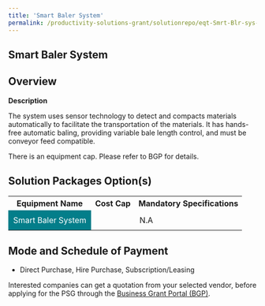 ```yaml
---
title: 'Smart Baler System'
permalink: /productivity-solutions-grant/solutionrepo/eqt-Smrt-Blr-sys-Envronmntl-Srvcs
---
```


## Smart Baler System

## Overview

**Description**

The system uses sensor technology to detect and compacts materials automatically to facilitate the transportation of the materials. It has hands-free automatic baling, providing variable bale length control, and must be conveyor feed compatible.

There is an equipment cap. Please refer to BGP for details.

## Solution Packages Option(s)

<table>
<tr>
<th><b>Equipment Name</b></th>
<th><b>Cost Cap</b></th>
<th><b>Mandatory Specifications</b></th>
</tr>
<tr>
<td style='padding: 10px; background-color: #037E8A; color: #FFFFFF;'>Smart Baler System</td>
<td style='padding: 10px;'></td>
<td style='padding: 10px;'>N.A</td>
</tr>
</table>

## Mode and Schedule of Payment

 - Direct Purchase, Hire Purchase, Subscription/Leasing

Interested companies can get a quotation from your selected vendor, before applying for the PSG through the <a href='https://www.businessgrants.gov.sg/' target='_blank' rel='noopener'>Business Grant Portal (BGP)</a>.

<script src="/jquery/resize-tables.js"></script>
